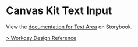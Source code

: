# Canvas Kit Text Input

View the
[documentation for Text Area](https://workday.github.io/canvas-kit/?path=/docs/components-inputs-text-input-react--basic)
on Storybook.

[> Workday Design Reference](https://design.workday.com/components/inputs/text-input)
